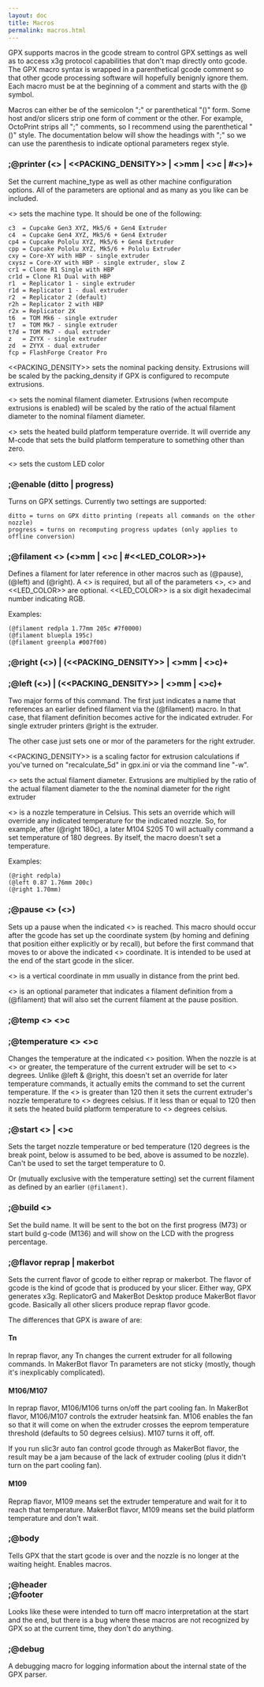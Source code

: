 ```yaml
---
layout: doc
title: Macros
permalink: macros.html
---
```

GPX supports macros in the gcode stream to control GPX settings as well as
to access x3g protocol capabilities that don't map directly onto gcode.  The GPX
macro syntax is wrapped in a parenthetical gcode comment so that other gcode processing
software will hopefully benignly ignore them. Each macro must be at the beginning
of a comment and starts with the @ symbol.

Macros can either be of the semicolon ";" or parenthetical "()" form. Some host
and/or slicers strip one form of comment or the other. For example, OctoPrint
strips all ";" comments, so I recommend using the parenthetical "()" style. The
documentation below will show the headings with ";" so we can use the
parenthesis to indicate optional parameters regex style.

### ;@printer (<<TYPE>> | <<PACKING_DENSITY>> | <<DIAMETER>>mm | <<HBP-TEMP>>c | #<<LED-COLOR>>)+

Set the current machine_type as well as other machine configuration options. All
of the parameters are optional and as many as you like can be included. 

<<TYPE>> sets the machine type. It should be one of the following:

	c3  = Cupcake Gen3 XYZ, Mk5/6 + Gen4 Extruder
	c4  = Cupcake Gen4 XYZ, Mk5/6 + Gen4 Extruder
	cp4 = Cupcake Pololu XYZ, Mk5/6 + Gen4 Extruder
	cpp = Cupcake Pololu XYZ, Mk5/6 + Pololu Extruder
	cxy = Core-XY with HBP - single extruder
	cxysz = Core-XY with HBP - single extruder, slow Z
	cr1 = Clone R1 Single with HBP
	cr1d = Clone R1 Dual with HBP
	r1  = Replicator 1 - single extruder
	r1d = Replicator 1 - dual extruder
	r2  = Replicator 2 (default)
	r2h = Replicator 2 with HBP
	r2x = Replicator 2X
	t6  = TOM Mk6 - single extruder
	t7  = TOM Mk7 - single extruder
	t7d = TOM Mk7 - dual extruder
	z   = ZYYX - single extruder
	zd  = ZYYX - dual extruder
	fcp = FlashForge Creator Pro

<<PACKING_DENSITY>> sets the nominal packing density. Extrusions will be scaled by
the packing_density if GPX is configured to recompute extrusions.

<<DIAMETER>> sets the nominal filament diameter. Extrusions (when recompute extrusions
is enabled) will be scaled by the ratio of the actual filament diameter to the nominal
filament diameter.

<<HBP-TEMP>> sets the heated build platform temperature override. It will override
any M-code that sets the build platform temperature to something other than zero.

<<LED-COLOR>> sets the custom LED color

### ;@enable (ditto | progress)

Turns on GPX settings. Currently two settings are supported:

    ditto = turns on GPX ditto printing (repeats all commands on the other nozzle)
    progress = turns on recomputing progress updates (only applies to offline conversion)

### ;@filament <<NAME>> (<<DIAMETER>>mm | <<TEMP>>c | #<<LED_COLOR>>)+

Defines a filament for later reference in other macros such as (@pause), (@left)
and (@right). A <<NAME>> is required, but all of the parameters <<DIAMETER>>,
<<TEMP>> and <<LED_COLOR>> are optional.  <<LED_COLOR>> is a six digit
hexadecimal number indicating RGB.

Examples:

    (@filament redpla 1.77mm 205c #7f0000)
    (@filament bluepla 195c)
    (@filament greenpla #007f00)

### ;@right (<<NAME>>) | (<<PACKING_DENSITY>> | <<DIAMETER>>mm | <<TEMP>>c)+
### ;@left (<<NAME>>) | (<<PACKING_DENSITY>> | <<DIAMETER>>mm | <<TEMP>>c)+

Two major forms of this command. The first just indicates a name that references
an earlier defined filament via the (@filament) macro. In that case, that
filament definition becomes active for the indicated extruder. For single extruder
printers @right is the extruder.

The other case just sets one or mor of the parameters for the right extruder.

<<PACKING_DENSITY>> is a scaling factor for extrusion calculations if you've
turned on "recalculate_5d" in gpx.ini or via the command line "-w".

<<DIAMETER>> sets the actual filament diameter. Extrusions are multiplied by the
ratio of the actual filament diameter to the the nominal diameter for the right
extruder

<<TEMP>> is a nozzle temperature in Celsius. This sets an override which will
override any indicated temperature for the indicated nozzle. So, for example,
after (@right 180c), a later M104 S205 T0 will actually command a set
temperature of 180 degrees. By itself, the macro doesn't set a temperature.

Examples:

    (@right redpla)
    (@left 0.87 1.76mm 200c)
    (@right 1.70mm)

### ;@pause <<ZPOS>> (<<NAME>>)

Sets up a pause when the indicated <<ZPOS>> is reached. This macro should occur
after the gcode has set up the coordinate system (by homing and defining that
position either explicitly or by recall), but before the first command that
moves to or above the indicated <<ZPOS>> coordinate. It is intended to be used at
the end of the start gcode in the slicer.

<<ZPOS>> is a vertical coordinate in mm usually in distance from the print bed.

<<NAME>> is an optional parameter that indicates a filament definition from a
(@filament) that will also set the current filament at the pause position.

### ;@temp <<ZPOS>> <<TEMP>>c
### ;@temperature <<ZPOS>> <<TEMP>>c

Changes the temperature at the indicated <<ZPOS>> position. When the nozzle is at
<<ZPOS>> or greater, the temperature of the current extruder will be set to
<<TEMP>> degrees. Unlike @left & @right, this doesn't set an override for later
temperature commands, it actually emits the command to set the current
temperature. If the <<TEMP>> is greater than 120 then it sets the current
extruder's nozzle temperature to <<TEMP>> degrees celsius. If it less than or
equal to 120 then it sets the heated build platform temperature to <<TEMP>> 
degrees celsius.

### ;@start <<NAME>> | <<TEMP>>c

Sets the target nozzle temperature or bed temperature (120 degrees is the break
point, below is assumed to be bed, above is assumed to be nozzle). Can't be used
to set the target temperature to 0.

Or (mutually exclusive with the temperature setting) set the current filament as
defined by an earlier `(@filament)`.

### ;@build <<NAME>>

Set the build name. It will be sent to the bot on the first progress (M73) or start
build g-code (M136) and will show on the LCD with the progress percentage.

### ;@flavor reprap | makerbot

Sets the current flavor of gcode to either reprap or makerbot. The flavor of
gcode is the kind of gcode that is produced by your slicer. Either way, GPX
generates x3g. ReplicatorG and MakerBot Desktop produce MakerBot flavor gcode.
Basically all other slicers produce reprap flavor gcode.

The differences that GPX is aware of are:

#### Tn

In reprap flavor, any Tn changes the current extruder for all following
commands.  In MakerBot flavor Tn parameters are not sticky (mostly, though it's
inexplicably complicated).

#### M106/M107

In reprap flavor, M106/M106 turns on/off the part cooling fan.  In MakerBot
flavor, M106/M107 controls the extruder heatsink fan. M106 enables the fan so
that it will come on when the extruder crosses the eeprom temperature threshold
(defaults to 50 degrees celsius). M107 turns it off, off.

If you run slic3r auto fan control gcode through as MakerBot flavor, the result
may be a jam because of the lack of extruder cooling (plus it didn't turn on the
part cooling fan).

#### M109

Reprap flavor, M109 means set the extruder temperature and wait for it to reach
that temperature.  MakerBot flavor, M109 means set the build platform
temperature and don't wait.

### ;@body

Tells GPX that the start gcode is over and the nozzle is no longer at the
waiting height. Enables macros.

### ;@header<br/>;@footer

Looks like these were intended to turn off macro interpretation at the start and
the end, but there is a bug where these macros are not recognized by GPX so at
the current time, they don't do anything.

### ;@debug

A debugging macro for logging information about the internal state of the GPX
parser.
